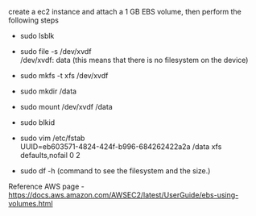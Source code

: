 create a ec2 instance and attach a 1 GB EBS volume, then perform the following steps

- sudo lsblk
- sudo file -s /dev/xvdf <br>
/dev/xvdf: data  (this means that there is no filesystem on the device)
- sudo mkfs -t xfs /dev/xvdf
- sudo mkdir /data
- sudo mount /dev/xvdf /data
- sudo blkid

- sudo vim /etc/fstab <br>
UUID=eb603571-4824-424f-b996-684262422a2a  /data  xfs  defaults,nofail  0  2

- sudo df -h (command to see the filesystem and the size.)

Reference AWS page - https://docs.aws.amazon.com/AWSEC2/latest/UserGuide/ebs-using-volumes.html
